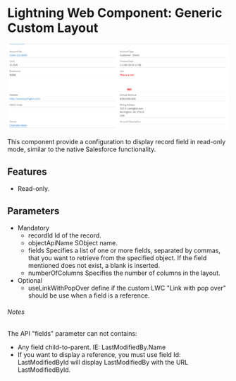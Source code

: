 # Lightning Web Component: Generic Custom Layout

<img src="docs/sample.png"/>

This component provide a configuration to display record field in read-only mode, similar to the native Salesforce functionality.

## Features

- Read-only.

## Parameters

- Mandatory
  - recordId Id of the record.
  - objectApiName SObject name.
  - fields Specifies a list of one or more fields, separated by commas, that you want to retrieve from the specified object. If the field mentioned does not exist, a blank is inserted.
  - numberOfColumns Specifies the number of columns in the layout.
- Optional
  - useLinkWithPopOver define if the custom LWC "Link with pop over" should be use when a field is a reference.

###### Notes

The API "fields" parameter can not contains:

- Any field child-to-parent. IE: LastModifiedBy.Name
- If you want to display a reference, you must use field Id: LastModifiedById will display LastModifiedBy with the URL LastModifiedById.
